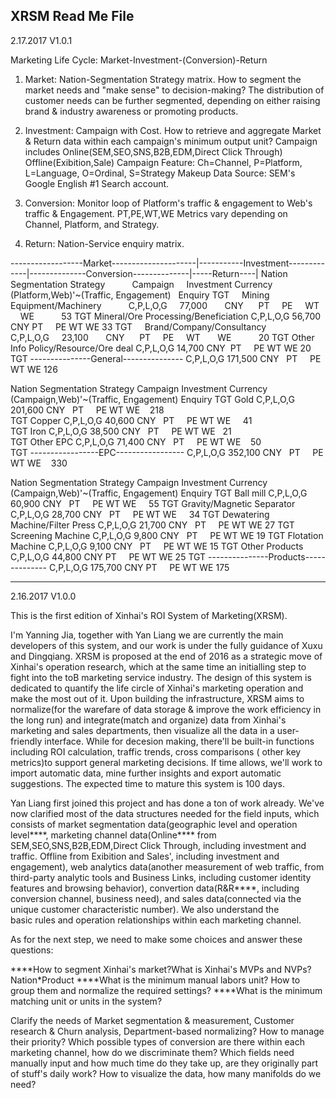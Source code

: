 XRSM Read Me File
----------------------------------------------------------------------------------------------------------------------------------------
2.17.2017   V1.0.1

Marketing Life Cycle: Market-Investment-(Conversion)-Return

1. Market: Nation-Segmentation Strategy matrix. How to segment the market needs and "make sense" to decision-making?
The distribution of customer needs can be further segmented, depending on either raising brand & industry awareness or promoting products.

2. Investment: Campaign with Cost. How to retrieve and aggregate Market & Return data within each campaign's minimum output unit?
Campaign includes Online(SEM,SEO,SNS,B2B,EDM,Direct Click Through) Offline(Exibition,Sale)
Campaign Feature:  Ch=Channel, P=Platform, L=Language, O=Ordinal, S=Strategy 
Makeup Data Source:   SEM's      Google      English     #1         Search   account.

3. Conversion: Monitor loop of Platform's traffic & engagement to Web's traffic & Engagement. 
PT,PE,WT,WE Metrics vary depending on Channel, Platform, and Strategy.

4. Return: Nation-Service enquiry matrix.


------------------Market---------------------|-----------Investment-------------|--------------Conversion--------------|-----Return----|
Nation  Segmentation Strategy                 Campaign     Investment  Currency  (Platform,Web)'~(Traffic, Engagement)    Enquiry
TGT     Mining Equipment/Machinery            C,P,L,O,G     77,000        CNY       PT      PE      WT       WE            53
TGT     Mineral/Ore Processing/Beneficiation  C,P,L,O,G     56,700        CNY       PT      PE      WT       WE            33
TGT     Brand/Company/Consultancy             C,P,L,O,G     23,100        CNY       PT      PE      WT       WE            20
TGT     Other Info Policy/Resource/Ore deal   C,P,L,O,G     14,700        CNY       PT      PE      WT       WE            20
TGT     ---------------General--------------- C,P,L,O,G    171,500        CNY       PT      PE      WT       WE           126
                                
Nation  Segmentation Strategy                 Campaign     Investment  Currency  (Campaign,Web)'~(Traffic, Engagement)    Enquiry
TGT     Gold                                  C,P,L,O,G    201,600        CNY       PT      PE      WT       WE           218     
TGT     Copper                                C,P,L,O,G     40,600        CNY       PT      PE      WT       WE            41      
TGT     Iron                                  C,P,L,O,G     38,500        CNY       PT      PE      WT       WE            21      
TGT     Other EPC                             C,P,L,O,G     71,400        CNY       PT      PE      WT       WE            50      
TGT     -----------------EPC----------------- C,P,L,O,G    352,100        CNY       PT      PE      WT       WE           330

Nation  Segmentation Strategy                 Campaign     Investment  Currency  (Campaign,Web)'~(Traffic, Engagement)    Enquiry
TGT     Ball mill                             C,P,L,O,G     60,900        CNY       PT      PE      WT       WE            55
TGT     Gravity/Magnetic Separator            C,P,L,O,G     28,700        CNY       PT      PE      WT       WE            34
TGT     Dewatering Machine/Filter Press       C,P,L,O,G     21,700        CNY       PT      PE      WT       WE            27
TGT     Screening Machine                     C,P,L,O,G      9,800        CNY       PT      PE      WT       WE            19
TGT     Flotation Machine                     C,P,L,O,G      9,100        CNY       PT      PE      WT       WE            15
TGT     Other Products                        C,P,L,O,G     44,800        CNY       PT      PE      WT       WE            25
TGT     ---------------Products-------------- C,P,L,O,G    175,700        CNY       PT      PE      WT       WE           175





----------------------------------------------------------------------------------------------------------------------------------------
2.16.2017   V1.0.0

This is the first edition of Xinhai's ROI System of Marketing(XRSM).

I'm Yanning Jia, together with Yan Liang we are currently the main developers of this system, and our work is under the fully guidance of Xuxu and Dingqiang. XRSM is proposed at the end of 2016 as a strategic move of Xinhai's operation research, which at the same time an initialling step to fight into the toB marketing service industry. The design of this system is dedicated to quantify the life circle of Xinhai's marketing operation and make the most out of it. Upon building the infrastructure, XRSM aims to normalize(for the warefare of data storage & improve the work efficiency in the long run) and integrate(match and organize) data from Xinhai's marketing and sales departments, then visualize all the data in a user-friendly interface. While for decesion making, there'll be built-in functions including ROI calculation, traffic trends, cross comparisons ( other key metrics)to support general marketing decisions. If time allows, we'll work to import automatic data, mine further insights and export automatic suggestions. The expected time to mature this system is 100 days.

Yan Liang first joined this project and has done a ton of work already. We've now clarified most of the data structures needed for the field inputs, which consists of market segmentation data(geographic level and operation level****, marketing channel data(Online**** from SEM,SEO,SNS,B2B,EDM,Direct Click Through, including investment and traffic. Offline from Exibition and Sales', including investment and engagement), web analytics data(another measurement of web traffic, from third-party analytic tools and Business Links, including customer identity features and browsing behavior), convertion data(R&R****, including conversion channel, business need), and sales data(connected via the unique customer characteristic number). We also understand the basic rules and operation relationships within each marketing channel.

As for the next step, we need to make some choices and answer these questions:

****How to segment Xinhai's market?What is Xinhai's MVPs and NVPs? Nation\*Product
****What is the minimum manual labors unit? How to group them and normalize the required settings?
****What is the minimum matching unit or units in the system? 

Clarify the needs of Market segmentation & measurement, Customer research & Churn analysis, Department-based normalizing? How to manage their priority? 
Which possible types of conversion are there within each marketing channel, how do we discriminate them?
Which fields need manually input and how much time do they take up, are they originally part of stuff's daily work?
How to visualize the data, how many manifolds do we need? 

